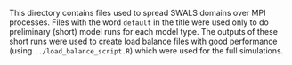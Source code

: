 This directory contains files used to spread SWALS domains over MPI processes. Files with the word `default` in the title were used only to do preliminary (short) model runs for each model type. The outputs of these short runs were used to create load balance files with good performance (using `../load_balance_script.R`) which were used for the full simulations.
